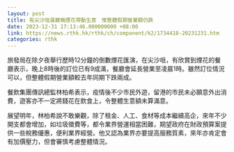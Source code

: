 ```yaml
---
layout: post
title: 有尖沙咀餐廳稱煙花帶動生意　惟整體假期營業額仍跌
date: 2023-12-31 17:13:46.000000000 +08:00
link: https://news.rthk.hk/rthk/ch/component/k2/1734418-20231231.htm
categories: rthk
---
```


旅發局在除夕夜舉行歷時12分鐘的倒數煙花匯演，在尖沙咀，有欣賞到煙花的餐廳表示，晚上8時後的訂位已有9成滿，餐廳會延長營業至凌晨1時。雖然訂位情況可以，但整體假期營業額較去年同期下跌兩成。

餐飲集團傳訊總監林柏希表示，疫情後不少市民外遊，留港的市民未必願意外出消費，遊客亦不一定將錢花在飲食上，令整體生意額未算滿意。

展望明年，林柏希說不敢樂觀，除了租金、人工、食材等成本繼續高企，來年不少開支都會增加，如垃圾徵費等，都令業界營運相當困難，期望政府在財政預算案提供一些稅務優惠，便利業界經營。他又認為業界亦要提高服務質素，來年亦肯定會有加價壓力，但會審慎考慮整體情況。
